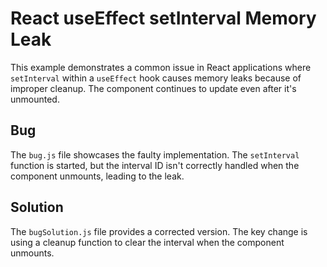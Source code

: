 # React useEffect setInterval Memory Leak
This example demonstrates a common issue in React applications where `setInterval` within a `useEffect` hook causes memory leaks because of improper cleanup.  The component continues to update even after it's unmounted.

## Bug
The `bug.js` file showcases the faulty implementation.  The `setInterval` function is started, but the interval ID isn't correctly handled when the component unmounts, leading to the leak.

## Solution
The `bugSolution.js` file provides a corrected version.  The key change is using a cleanup function to clear the interval when the component unmounts.